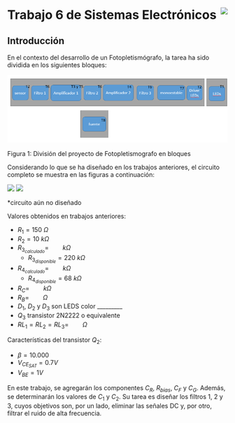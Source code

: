 # <img src="https://julianodb.github.io/SISTEMAS_ELECTRONICOS_PARA_INGENIERIA_BIOMEDICA/img/logo_fing.png?raw=true" align="right" height="45"> Trabajo 6 de Sistemas Electrónicos

## Introducción

En el contexto del desarrollo de un Fotopletismógrafo, la tarea ha sido dividida en los siguientes bloques:

![TX_bloques](../img/TX_bloques.png)

Figura 1: División del proyecto de Fotopletismografo en bloques

Considerando lo que se ha diseñado en los trabajos anteriores, el circuito completo se muestra en las figuras a continuación:

<img src="https://julianodb.github.io/electronic_circuits_diagrams/T6a.png" width="800">

<img src="https://julianodb.github.io/electronic_circuits_diagrams/T6b.png" width="800">

*circuito aún no diseñado

Valores obtenidos en trabajos anteriores:
- $R_1 = 150\ \Omega$
- $R_2 = 10\ k\Omega$
- $R_{3_{calculado}} = \qquad k\Omega$
    - $R_{3_{disponible}} = 220\ k\Omega$
- $R_{4_{calculado}} = \qquad k\Omega$
    - $R_{4_{disponible}} = 68\ k\Omega$
- $R_C = \qquad k\Omega$
- $R_B = \qquad \Omega$
- $D_1$, $D_2$ y $D_3$ son LEDS color _________
- $Q_3$ transistor 2N2222 o equivalente
- $RL_1 = RL_2 = RL_3= \qquad \Omega$

Características del transistor $Q_2$:

- $\beta = 10.000$
- $V_{CE_{SAT}} = 0.7 V$
- $V_{BE} = 1 V$

En este trabajo, se agregarán los componentes $C_R$, $R_{bias}$, $C_F$ y $C_G$. Además, se determinarán los valores de $C_1$ y $C_2$. Su tarea es diseñar los filtros 1, 2 y 3, cuyos objetivos son, por un lado, eliminar las señales DC y, por otro, filtrar el ruido de alta frecuencia.